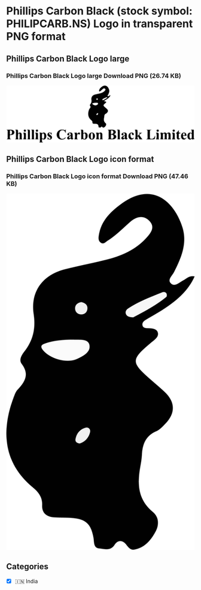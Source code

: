 # Phillips Carbon Black (stock symbol: PHILIPCARB.NS) Logo in transparent PNG format

## Phillips Carbon Black Logo large

### Phillips Carbon Black Logo large Download PNG (26.74 KB)

![Phillips Carbon Black Logo large Download PNG (26.74 KB)](/img/orig/PHILIPCARB.NS_BIG-fe515d5f.png)

## Phillips Carbon Black Logo icon format

### Phillips Carbon Black Logo icon format Download PNG (47.46 KB)

![Phillips Carbon Black Logo icon format Download PNG (47.46 KB)](/img/orig/PHILIPCARB.NS-172ac367.png)



## Categories
- [x] 🇮🇳 India
